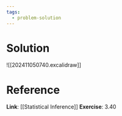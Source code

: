 ```yaml
---
tags:
  - problem-solution
---
```

# Solution
![[202411050740.excalidraw]]

# Reference
**Link**: [[Statistical Inference]]
**Exercise**: 3.40